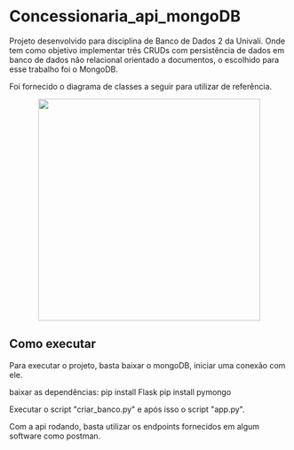 # Concessionaria_api_mongoDB

Projeto desenvolvido para disciplina de Banco de Dados 2 da Univali. 
Onde tem como objetivo implementar três CRUDs com persistência de dados em banco de dados não relacional orientado a documentos, o escolhido para esse trabalho foi o MongoDB.

Foi fornecido o diagrama de classes a seguir para utilizar de referência. 

<p align="center">
    <img width="400" src="![image](https://github.com/AllanLimaS/Concessionaria_api_mongoDB/assets/49033925/ba88d69f-a44b-4ee3-a060-c61bc17e3537)">
</p>

## Como executar

Para executar o projeto, basta baixar o mongoDB, iniciar uma conexão com ele.

baixar as dependências: 
pip install Flask
pip install pymongo

Executar o script "criar_banco.py" e após isso o script "app.py". 

Com a api rodando, basta utilizar os endpoints fornecidos em algum software como postman. 
